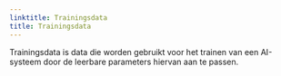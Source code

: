 ```yaml
---
linktitle: Trainingsdata
title: Trainingsdata
---
```

Trainingsdata is data die worden gebruikt voor het trainen van een AI-systeem door de leerbare parameters hiervan aan te passen.
